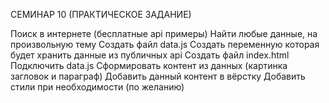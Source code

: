 СЕМИНАР 10 (ПРАКТИЧЕСКОЕ ЗАДАНИЕ)

Поиск в интернете (бесплатные api примеры)
Найти любые данные, на произвольную тему
Создать файл data.js
Создать переменную которая будет хранить данные из публичных api
Создать файл index.html
Подключить data.js
Сформировать контент из данных (картинка загловок и параграф)
Добавить данный контент в вёрстку
Добавить стили при необходимости (по желанию)